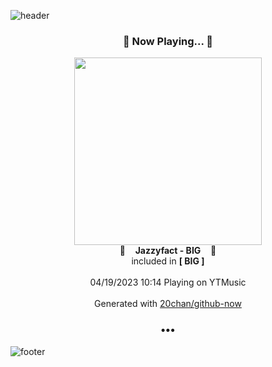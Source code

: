 ![header](https://capsule-render.vercel.app/api?type=wave&height=170&section=header&fontColor=090707&fontAlignX=45&fontAlignY=65&fontSize=100)

<h3 align="center">🎵 Now Playing... 🎵</h3>
<p align="center">
  <a href="https://music.youtube.com/watch?v=lSDPmvq_Z10">
    <img width="300" src="https://lh3.googleusercontent.com/xGx0xoJdm5rFwlCCltRlIkiET9DN_PsfvKLVhQe3pG-8156v8DQs67eVASLG7WYlOoqPAoSLjbviaj6X">
  </a>
  <br>
  🎵&nbsp&nbsp&nbsp <b>Jazzyfact - BIG</b> &nbsp&nbsp&nbsp🎵
  <br>
  included in <b>[ BIG ]</b>
  
  <br />
  <br />
  04/19/2023 10:14 Playing on YTMusic
  <br />
  <br />
  Generated with <a href="https://github.com/20chan/github-now">20chan/github-now</a>
</p>

<h3 align="center">•••</h3>

![footer](https://capsule-render.vercel.app/api?type=wave&height=150&section=footer)
